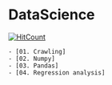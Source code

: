 # DataScience
[![HitCount](http://hits.dwyl.com/HA2HI/DataScience.svg)](http://hits.dwyl.com/HA2HI/DataScience)
```
- [01. Crawling]
- [02. Numpy]
- [03. Pandas]
- [04. Regression analysis]
```
